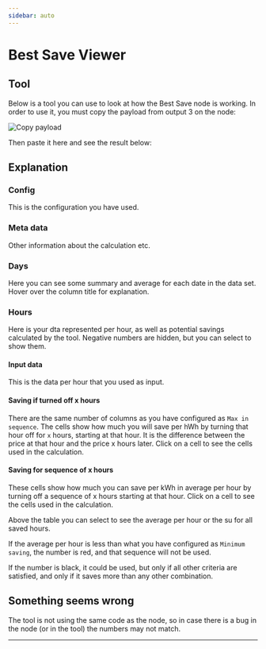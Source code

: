```yaml
---
sidebar: auto
---
```


# Best Save Viewer

## Tool

Below is a tool you can use to look at how the Best Save node is working.
In order to use it, you must copy the payload from output 3 on the node:

![Copy payload](../images/copy-payload-best-save.png)

Then paste it here and see the result below:

<BestSaveVerificator/>

###



## Explanation

### Config

This is the configuration you have used.

### Meta data

Other information about the calculation etc.

### Days

Here you can see some summary and average for each date in the data set. Hover over the column title for explanation.




### Hours

Here is your dta represented per hour, as well as potential savings calculated by the tool. Negative numbers are hidden, but you can select to show them.

#### Input data

This is the data per hour that you used as input.

#### Saving if turned off x hours

There are the same number of columns as you have configured as `Max in sequence`.
The cells show how much you will save per hWh by turning that hour off for `x` hours,
starting at that hour. It is the difference between the price at that hour and the price x hours later. Click on a cell to see the cells used in the calculation.



#### Saving for sequence of x hours

These cells show how much you can save per kWh in average per hour by turning off a sequence of x hours starting at that hour. Click on a cell to see the cells used in the calculation.

Above the table you can select to see the average per hour or the su for all saved hours.

If the average per hour is less than what you have configured as `Minimum saving`, the number is red, and that sequence will not be used.

If the number is black, it could be used, but only if all other criteria are satisfied, and only if it saves more than any other combination.

###



## Something seems wrong

The tool is not using the same code as the node, so in case there is a bug in the node (or in the tool) the numbers may not match.

<hr/>

<DonateButtons/>
